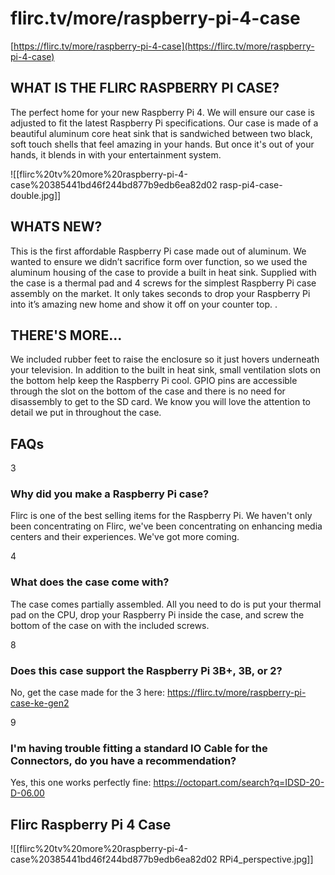 # flirc.tv/more/raspberry-pi-4-case

[https://flirc.tv/more/raspberry-pi-4-case](https://flirc.tv/more/raspberry-pi-4-case)

## WHAT IS THE FLIRC RASPBERRY PI CASE?

The perfect home for your new Raspberry Pi 4. We will ensure our case is adjusted to fit the latest Raspberry Pi specifications. Our case is made of a beautiful aluminum core heat sink that is sandwiched between two black, soft touch shells that feel amazing in your hands. But once it's out of your hands, it blends in with your entertainment system.

![[flirc%20tv%20more%20raspberry-pi-4-case%20385441bd46f244bd877b9edb6ea82d02 rasp-pi4-case-double.jpg]]

## WHATS NEW?

This is the first affordable Raspberry Pi case made out of aluminum. We wanted to ensure we didn’t sacrifice form over function, so we used the aluminum housing of the case to provide a built in heat sink. Supplied with the case is a thermal pad and 4 screws for the simplest Raspberry Pi case assembly on the market. It only takes seconds to drop your Raspberry Pi into it’s amazing new home and show it off on your counter top. .

## THERE'S MORE...

We included rubber feet to raise the enclosure so it just hovers underneath your television. In addition to the built in heat sink, small ventilation slots on the bottom help keep the Raspberry Pi cool. GPIO pins are accessible through the slot on the bottom of the case and there is no need for disassembly to get to the SD card. We know you will love the attention to detail we put in throughout the case.

## FAQs

3

### Why did you make a Raspberry Pi case?

Flirc is one of the best selling items for the Raspberry Pi. We haven't only been concentrating on Flirc, we've been concentrating on enhancing media centers and their experiences. We've got more coming.

4

### What does the case come with?

The case comes partially assembled. All you need to do is put your thermal pad on the CPU, drop your Raspberry Pi inside the case, and screw the bottom of the case on with the included screws.

8

### Does this case support the Raspberry Pi 3B+, 3B, or 2?

No, get the case made for the 3 here: https://flirc.tv/more/raspberry-pi-case-ke-gen2

9

### I'm having trouble fitting a standard IO Cable for the Connectors, do you have a recommendation?

Yes, this one works perfectly fine: https://octopart.com/search?q=IDSD-20-D-06.00

## Flirc Raspberry Pi 4 Case

![[flirc%20tv%20more%20raspberry-pi-4-case%20385441bd46f244bd877b9edb6ea82d02 RPi4_perspective.jpg]]